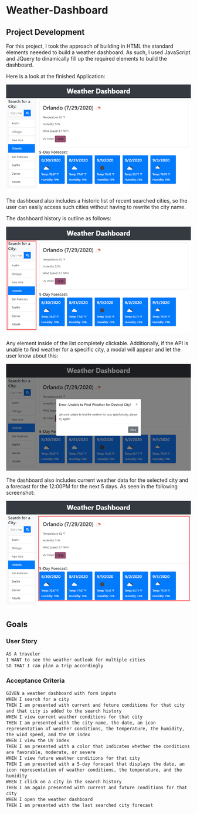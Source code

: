 # Weather-Dashboard

## Project Development

For this project, I took the approach of building in HTML the standard elements neeeded to build a weather dashboard. As such, I used JavaScript and JQuery to dinamically fill up the required elements to build the dashboard.

Here is a look at the finished Application: 

![Main Page](./docs/dashboard-overlook.png)

The dashboard also includes a historic list of recent searched cities, so the user can easily access such cities without having to rewrite the city name.

The dashboard history is outline as follows: 

![History](./docs/dashboard-history.png)

Any element inside of the list completely clickable. Additionally, if the API is unable to find weather for a specific city, a modal will appear and let the user know about this: 

![Error Modal](./docs/dashboard-error-modal.png)

The dashboard also includes current weather data for the selected city and a forecast for the 12:00PM for the next 5 days. As seen in the following screenshot: 

![Main](./docs/dashboard-main.png)

## Goals

### User Story

```
AS A traveler
I WANT to see the weather outlook for multiple cities
SO THAT I can plan a trip accordingly
```

### Acceptance Criteria

```
GIVEN a weather dashboard with form inputs
WHEN I search for a city
THEN I am presented with current and future conditions for that city and that city is added to the search history
WHEN I view current weather conditions for that city
THEN I am presented with the city name, the date, an icon representation of weather conditions, the temperature, the humidity, the wind speed, and the UV index
WHEN I view the UV index
THEN I am presented with a color that indicates whether the conditions are favorable, moderate, or severe
WHEN I view future weather conditions for that city
THEN I am presented with a 5-day forecast that displays the date, an icon representation of weather conditions, the temperature, and the humidity
WHEN I click on a city in the search history
THEN I am again presented with current and future conditions for that city
WHEN I open the weather dashboard
THEN I am presented with the last searched city forecast
```